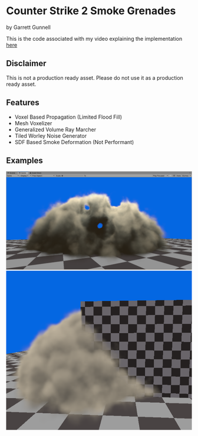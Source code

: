 # Counter Strike 2 Smoke Grenades

by Garrett Gunnell

This is the code associated with my video explaining the implementation [here](https://www.youtube.com/watch?v=ryB8hT5TMSg&ab_channel=Acerola)

## Disclaimer

This is not a production ready asset. Please do not use it as a production ready asset. 

## Features

* Voxel Based Propagation (Limited Flood Fill)
* Mesh Voxelizer
* Generalized Volume Ray Marcher
* Tiled Worley Noise Generator
* SDF Based Smoke Deformation (Not Performant)

## Examples

![example1](./example1.png)
![example2](./example2.png)
